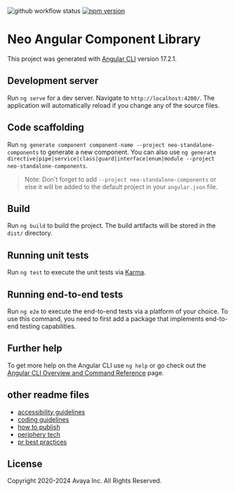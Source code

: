 ![github workflow status](https://github.com/avaya-dux/neo-angular-library/actions/workflows/ci.yml/badge.svg)
[![npm version](https://badge.fury.io/js/@avaya%2Fneo-angular.svg)](https://badge.fury.io/js/@avaya%2Fneo-angular)

# Neo Angular Component Library

This project was generated with [Angular CLI](https://github.com/angular/angular-cli) version 17.2.1.

## Development server

Run `ng serve` for a dev server. Navigate to `http://localhost:4200/`. The application will automatically reload if you change any of the source files.

## Code scaffolding

Run `ng generate component component-name --project neo-standalone-components` to generate a new component. You can also use `ng generate directive|pipe|service|class|guard|interface|enum|module --project neo-standalone-components`.
> Note: Don't forget to add `--project neo-standalone-components` or else it will be added to the default project in your `angular.json` file.

## Build

Run `ng build` to build the project. The build artifacts will be stored in the `dist/` directory.

## Running unit tests

Run `ng test` to execute the unit tests via [Karma](https://karma-runner.github.io).

## Running end-to-end tests

Run `ng e2e` to execute the end-to-end tests via a platform of your choice. To use this command, you need to first add a package that implements end-to-end testing capabilities.

## Further help

To get more help on the Angular CLI use `ng help` or go check out the [Angular CLI Overview and Command Reference](https://angular.io/cli) page.

## other readme files

- [accessibility guidelines](https://github.com/avaya-dux/neo-angular-angular/blob/main/readmes/accessibility-guidelines.md)
- [coding guidelines](https://github.com/avaya-dux/neo-angular-angular/blob/main/readmes/coding-guidelines.md)
- [how to publish](https://github.com/avaya-dux/neo-angular-angular/blob/main/readmes/how-to-publish.md)
- [periphery tech](https://github.com/avaya-dux/neo-angular-angular/blob/main/readmes/periphery-tech.md)
- [pr best practices](https://github.com/avaya-dux/neo-angular-angular/blob/main/readmes/pr-best-practices.md)

## License

Copyright 2020-2024 Avaya Inc. All Rights Reserved.
